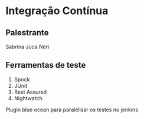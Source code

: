 # Integração Contínua

## Palestrante
Sabrina Juca Neri

## Ferramentas de teste
1. Spock
2. JUnit
3. Rest Assured
4. Nightwatch

Plugin blue ocean para paralelisar os testes no jenkins
